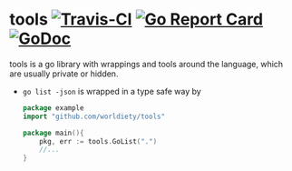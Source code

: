 # tools  [![Travis-CI](https://travis-ci.com/worldiety/tools.svg?branch=master)](https://travis-ci.com/worldiety/tools) [![Go Report Card](https://goreportcard.com/badge/github.com/worldiety/tools)](https://goreportcard.com/report/github.com/worldiety/tools) [![GoDoc](https://godoc.org/github.com/worldiety/tools?status.svg)](http://godoc.org/github.com/worldiety/tools)

tools is a go library with wrappings and tools around the language, which are usually private or hidden.

- `go list -json` is wrapped in a type safe way by 
    ```go
    package example
    import "github.com/worldiety/tools"
    
    package main(){
        pkg, err := tools.GoList(".")
        //...
    }
    ```

